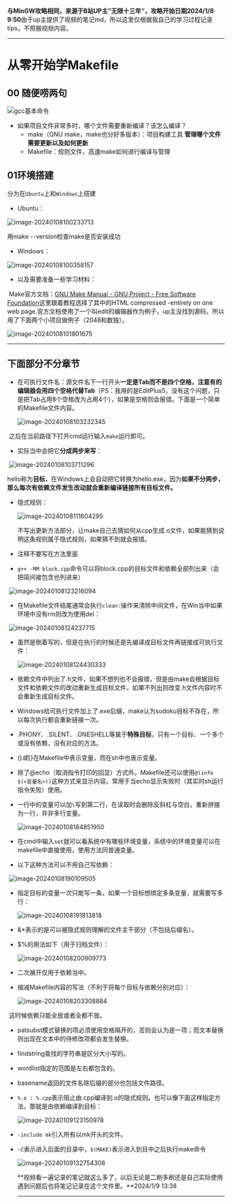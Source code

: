 **与MinGW攻略相同，来源于B站UP主”无限十三年“，攻略开始日期2024/1/8 9:50**由于up主提供了视频的笔记md，所以这里仅根据我自己的学习过程记录tips，不照搬视频内容。

---

# 从零开始学Makefile

## 00 随便唠两句

![gcc基本命令](about_make.assets/image-20240108095616964.png)

- 如果项目文件非常多时，哪个文件需要重新编译？该怎么编译？
  - make（GNU make，make也分好多版本）：项目构建工具 **管理哪个文件需要更新以及如何更新**
  - Makefile：规则文件，高速make如何进行编译与管理

## 01环境搭建

分为在`Ubuntu`上和`Windows`上搭建

- Ubuntu：

![image-20240108100233713](about_make.assets/image-20240108100233713.png)

用make --version检查make是否安装成功

- Windows：

![image-20240108100358157](about_make.assets/image-20240108100358157.png)

- 以及需要准备一些学习材料：

​	Make官方文档：[GNU Make Manual - GNU Project - Free Software Foundation](https://www.gnu.org/software/make/manual/)这里跟着教程选择了其中的HTML compressed -entirely on one web page.官方文档使用了一个叫edit的编辑器作为例子，up主没找到源码，所以用了下面两个小项目做例子（2048和数独）。

![image-20240108101801675](about_make.assets/image-20240108101801675.png)

---

## 下面部分不分章节

- 在可执行文件名：源文件名下一行开头**一定是Tab而不是四个空格，注意有的编辑器会用四个空格代替Tab**（PS：我用的是EditPlus5，没有这个问题，只是把Tab占用8个空格改为占用4个），如果是空格则会报错。下面是一个简单的Makefile文件内容。

  ![image-20240108103232345](about_make.assets/image-20240108103232345.png)

​	之后在当前路径下打开cmd运行输入`make`运行即可。

- 实际当中会把它**分成两步来写**：

​	![image-20240108103711296](about_make.assets/image-20240108103711296.png)

​	hello称为**目标**，在Windows上会自动把它转换为hello.exe，因为**如果不分两步，那么每次有依赖文件发生改动就会重新编译链接所有目标文件。**

- 隐式规则：

  ![image-20240108111604295](about_make.assets/image-20240108111604295.png)

  不写出更新方法部分，让make自己去猜如何从cpp生成.o文件，如果能猜到说明这条规则属于隐式规则，如果猜不到就会报错。

- 注释不要写在方法里面

- `g++ -MM block.cpp`命令可以将block.cpp的目标文件和依赖全部列出来（会把简间接包含也列进来）

​	![image-20240108123216094](about_make.assets/image-20240108123216094.png)

- 在Makefile文件结尾通常会执行`clean:`操作来清除中间文件，在Win当中如果环境中没有rm则改为使用del：

​	![image-20240108124237715](about_make.assets/image-20240108124237715.png)

- 虽然是倒着写的，但是在执行的时候还是先编译成目标文件再链接成可执行文件：

  ![image-20240108124430333](about_make.assets/image-20240108124430333.png)

- 依赖文件中列出了.h文件，如果不想列也不会报错，但是由make会根据目标文件和依赖文件的改动重新生成目标文件，如果不列出则改变.h文件内容时不会重新生成目标文件。

- Windows给可执行文件加上了.exe后缀，make认为sudoku目标不存在，所以每次执行都会重新链接一次。

- .PHONY、.SILENT、.ONESHELL等属于**特殊目标**，只有一个目标、一个多个或没有依赖，没有对应的方法。

- $()或${}在Makefile中表示变量，而在sh中也表示变量。

- 除了@echo（取消指令打印的回显）方式外，Makefile还可以使用`@(info $(<变量名>))`这种方式来显示内容。常用于当echo显示失败时（其实时sh运行指令失败）使用。

- 一行中的变量可以加`\`写到第二行，在读取时会删除反斜杠与空白，重新拼接为一行，并非多行变量。

  ![image-20240108184851950](about_make.assets/image-20240108184851950.png)

- 在cmd中输入`set`就可以看系统中有哪些环境变量，系统中的环境变量可以在makefile中直接使用，使用方法同普通变量。

- 以下这种方法可以不用自己写依赖：

​	![image-20240108190109505](about_make.assets/image-20240108190109505.png)

- 指定目标的变量一次只能写一条，如果一个目标想绑定多条变量，就需要写多行：

  ![image-20240108191813818](about_make.assets/image-20240108191813818.png)

- &*表示的是可以被隐式规则理解的文件主干部分（不包括后缀名）。

- $%的用法如下（用于归档文件）：

  ![image-20240108200909773](about_make.assets/image-20240108200909773.png)

- 二次展开仅用于依赖当中。

- 缩减Makefile内容的写法（不利于将每个目标与依赖分别对应）：

  ![image-20240108203308884](about_make.assets/image-20240108203308884.png)

​	这时候依赖只能全放或者全都不放。

- patsubst模式替换的项必须使用空格隔开的，否则会认为是一项；而文本替换则出现在文本中的待修改项都会发生替换。

- findstring查找的字符串是区分大小写的。

- wordlist指定的范围是左右都包含的。

- basename返回的文件名除后缀的部分也包括文件路径。

- `%.o : %.cpp`表示阻止由.cpp编译到.o的隐式规则。也可以像下面这样指定方法，那就是由依赖编译到目标：

  ![image-20240109123150978](about_make.assets/image-20240109123150978.png)

- `-include mk`引入所有以mk开头的文件。

- `-C`表示进入后面的目录中，`$(MAKE)`表示进入到目中之后执行make命令

  ![image-20240109132754308](about_make.assets/image-20240109132754308.png)

  **视频看一遍记录的笔记就这么多了，以后无论是二刷多刷还是自己实际使用遇到问题后也将笔记记录在这个文件里。**2024/1/9 13:38

  ---

  